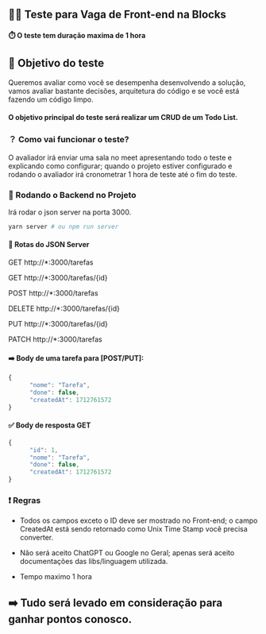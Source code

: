 ## 🧑‍🎨 Teste para Vaga de Front-end na Blocks

#### ⏱️ O teste tem duração maxima de 1 hora

## 📝 Objetivo do teste

Queremos avaliar como você se desempenha desenvolvendo a solução, vamos avaliar bastante decisões, arquitetura do código e se você está fazendo um código limpo.

#### O objetivo principal do teste será realizar um CRUD de um Todo List.

### ？ Como vai funcionar o teste?

O avaliador irá enviar uma sala no meet apresentando todo o teste e explicando como configurar; quando o projeto estiver configurado e rodando o avaliador irá cronometrar 1 hora de teste até o fim do teste.

### 🚀 Rodando o Backend no Projeto

Irá rodar o json server na porta 3000.

```bash
yarn server # ou npm run server
```

#### 📑 Rotas do JSON Server

GET http://\*:3000/tarefas

GET http://\*:3000/tarefas/{id}

POST http://\*:3000/tarefas

DELETE http://\*:3000/tarefas/{id}

PUT http://\*:3000/tarefas/{id}

PATCH http://\*:3000/tarefas

#### ➡️ Body de uma tarefa para [POST/PUT]:

```js
{
      "nome": "Tarefa",
      "done": false,
      "createdAt": 1712761572
}
```

#### ✅ Body de resposta GET

```js
{
      "id": 1,
      "nome": "Tarefa",
      "done": false,
      "createdAt": 1712761572
}
```

### ❗️ Regras

- Todos os campos exceto o ID deve ser mostrado no Front-end; o campo CreatedAt está sendo retornado como Unix Time Stamp você precisa converter.

- Não será aceito ChatGPT ou Google no Geral; apenas será aceito documentações das libs/linguagem utilizada.

- Tempo maximo 1 hora

## ➡️ Tudo será levado em consideração para ganhar pontos conosco.
